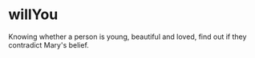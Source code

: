 # willYou
Knowing whether a person is young, beautiful and loved, find out if they contradict Mary's belief.
